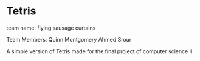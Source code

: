 # Tetris

team name:
flying sausage curtains 

Team Members:
Quinn Montgomery
Ahmed Srour

A simple version of Tetris made for the final project of computer science II.




